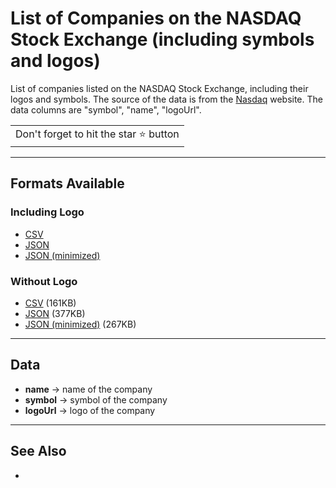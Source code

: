 # List of Companies on the NASDAQ Stock Exchange (including symbols and logos)

List of companies listed on the NASDAQ Stock Exchange, including their logos and symbols. The source of the data is from the [Nasdaq](http://www.nasdaqtrader.com/trader.aspx?id=symboldirdefs) website. The data columns are "symbol", "name", "logoUrl".

<table>
	<tr>
		<td>
			Don't forget to hit the star ⭐ button
		</td>
	</tr>
</table>

---

## Formats Available

### Including Logo

-  [CSV](nasdaq.csv)
-  [JSON](nasdaq.json)
-  [JSON (minimized)](nasdaq.min.json)

### Without Logo

-  [CSV](without_logo.csv) (161KB)
-  [JSON](without_logo.json) (377KB)
-  [JSON (minimized)](without_logo.min.json) (267KB)

---

## Data

-  **name** -> name of the company
-  **symbol** -> symbol of the company
-  **logoUrl** -> logo of the company

---

## See Also

-
